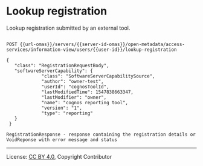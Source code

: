 <!-- SPDX-License-Identifier: CC-BY-4.0 -->
<!-- Copyright Contributors to the ODPi Egeria project. -->

# Lookup registration

Lookup registration submitted by an external tool.

```

POST {{url-omas}}/servers/{{server-id-omas}}/open-metadata/access-services/information-view/users/{{user-id}}/lookup-registration

{
   "class": "RegistrationRequestBody",
   "softwareServerCapability": {
             "class": "SoftwareServerCapabilitySource",
             "author": "owner-test",
             "userId": "cognosToolId",
             "lastModifiedTime": 1547838663347,
             "lastModifier": "owner",
             "name": "cognos reporting tool",
             "version": "1",
             "type": "reporting"
   }
 }

RegistrationResponse - response containing the registration details or
VoidReponse with error message and status

```
----
License: [CC BY 4.0](https://creativecommons.org/licenses/by/4.0/),
Copyright Contributor







